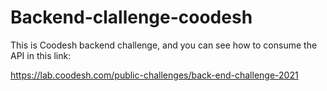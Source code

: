 # Backend-clallenge-coodesh

This is Coodesh backend challenge, and you can see how to consume the API in this link:

https://lab.coodesh.com/public-challenges/back-end-challenge-2021
